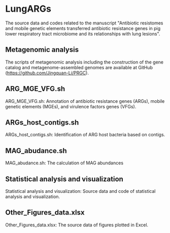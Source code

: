 # LungARGs
The source data and codes related to the manuscript "Antibiotic resistomes and mobile genetic elements transferred antibiotic resistance genes in pig lower respiratory tract microbiome and its relationships with lung lesions".

## Metagenomic analysis  
The scripts of metagenomic analysis including the construction of the gene catalog and metagenome-assembled genomes are available at GitHub (https://github.com/Jingquan-Li/PRGC). 


## ARG_MGE_VFG.sh  
ARG_MGE_VFG.sh: Annotation of antibiotic resistance genes (ARGs), mobile genetic elements (MGEs), and virulence factors genes (VFGs).


## ARGs_host_contigs.sh  
ARGs_host_contigs.sh: Identification of ARG host bacteria based on contigs.


## MAG_abudance.sh
MAG_abudance.sh: The calculation of MAG abundances


## Statistical analysis and visualization  
Statistical analysis and visualization: Source data and code of statistical analysis and visualization.


## Other_Figures_data.xlsx  
Other_Figures_data.xlsx: The source data of figures plotted in Excel.
